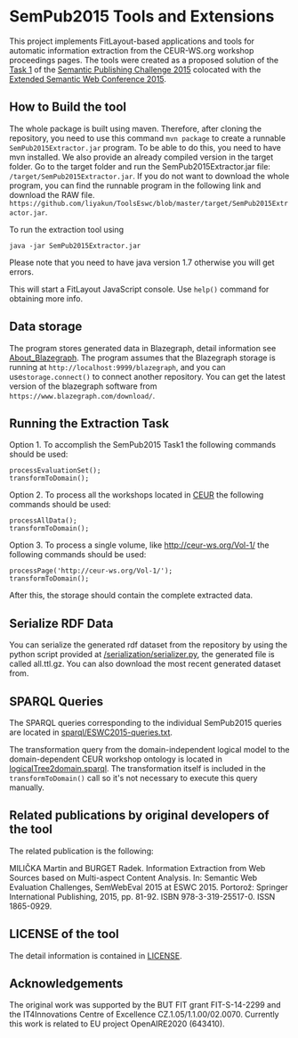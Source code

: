 SemPub2015 Tools and Extensions
===============================

This project implements FitLayout-based applications and tools for automatic information extraction from the CEUR-WS.org workshop proceedings pages. The tools were created as a proposed solution of the 
[Task 1](https://github.com/ceurws/lod/wiki/Task1) of the [Semantic Publishing Challenge 2015](https://github.com/ceurws/lod/wiki/SemPub2015) colocated with the [Extended Semantic Web Conference 2015](http://2015.eswc-conferences.org/).

How to Build the tool
---------------------
The whole package is built using maven. 
Therefore, after cloning the repository, you need to use this command `mvn package` to create a runnable `SemPub2015Extractor.jar` program.
To be able to do this, you need to have mvn installed.
We also provide an already compiled version in the target folder.
Go to the target folder and run the SemPub2015Extractor.jar file: `/target/SemPub2015Extractor.jar`.
If you do not want to download the whole program, you can find the runnable program in the following link and download the RAW file.
`https://github.com/liyakun/ToolsEswc/blob/master/target/SemPub2015Extractor.jar`.


To run the extraction tool using
```
java -jar SemPub2015Extractor.jar
```
Please note that you need to have java version 1.7 otherwise you will get errors. 

This will start a FitLayout JavaScript console. Use `help()` command for obtaining more info.

Data storage
-----------
The program stores generated data in Blazegraph, detail information see [About_Blazegraph](https://wiki.blazegraph.com/wiki/index.php/About_Blazegraph). The program assumes that the Blazegraph storage is running at `http://localhost:9999/blazegraph`, and you can use`storage.connect()` to connect another repository. You can get the latest version of the blazegraph software from `https://www.blazegraph.com/download/`.


Running the Extraction Task
---------------------------
Option 1. To accomplish the SemPub2015 Task1 the following commands should be used:
```
processEvaluationSet(); 
transformToDomain();
```

Option 2. To process all the workshops located in [CEUR](http://ceur-ws.org/) the following commands should be used: 
```
processAllData(); 
transformToDomain();
```

Option 3. To process a single volume, like http://ceur-ws.org/Vol-1/ the following commands should be used:
```
processPage('http://ceur-ws.org/Vol-1/'); 
transformToDomain();
```

After this, the storage should contain the complete extracted data.


Serialize RDF Data
-------------------------------------------------
You can serialize the generated rdf dataset from the repository by using the python script provided at [/serialization/serializer.py](https://github.com/ceurws/ToolsEswc/blob/master/serialization/serializer.py), the generated file is called all.ttl.gz. You can also download the most recent generated dataset from.

SPARQL Queries
--------------
The SPARQL queries corresponding to the individual SemPub2015 queries are located in [sparql/ESWC2015-queries.txt](https://github.com/liyakun/ToolsEswc/blob/master/sparql/ESWC2015-queries.txt).

The transformation query from the domain-independent logical model to the domain-dependent CEUR workshop ontology is located in [logicalTree2domain.sparql](https://github.com/liyakun/ToolsEswc/blob/master/src/main/resources/sparql/logicalTree2domain.sparql). The transformation itself is included in the `transformToDomain()` call so it's not necessary to execute this query manually.

Related publications by original developers of the tool
-------------------------------------------------------
The related publication is the following:

MILIČKA Martin and BURGET Radek. Information Extraction from Web Sources based on Multi-aspect Content Analysis. In: Semantic Web Evaluation Challenges, SemWebEval 2015 at ESWC 2015. Portorož: Springer International Publishing, 2015, pp. 81-92. ISBN 978-3-319-25517-0. ISSN 1865-0929.

LICENSE of the tool
-------------------
The detail information is contained in [LICENSE](https://github.com/liyakun/ToolsEswc/blob/master/LICENSE).

Acknowledgements
----------------
The original work was supported by the BUT FIT grant FIT-S-14-2299 and the IT4Innovations Centre of Excellence CZ.1.05/1.1.00/02.0070.
Currently this work is related to EU project OpenAIRE2020 (643410).
